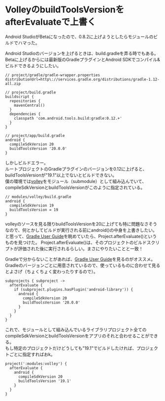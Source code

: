 # VolleyのbuildToolsVersionをafterEvaluateで上書く

Android StudioがBetaになったので、0.8.2に上げようとしたらモジュールのビルドでハマった。

Android Studioのバージョンを上げるときは、build.gradleを弄る時でもある。
Betaに上げるからには最新版のGradleプラグインとAndroid SDKでコンパイル&ビルドできるようにしたい。  

```
// project/gradle/gradle-wrapper.properties
distributionUrl=http\://services.gradle.org/distributions/gradle-1.12-all.zip

// project/build.gradle
buildscript {
  repositories {
    mavenCentral()
  }
  dependencies {
    classpath 'com.android.tools.build:gradle:0.12.+'
  }
}

// project/app/build.gradle
android {
  compileSdkVersion 20
  buildToolsVersion '20.0.0'
}
```

しかしビルドエラー。  
ルートプロジェクトのGradleプラグインのバージョンを0.12に上げると、buildToolsVersionが"19.1"以上でないとビルドできない。  
僕の環境では[volley](https://android.googlesource.com/platform/frameworks/volley/)をモジュール（submodule）として組み込んでいて、compileSdkVersionとbuildToolsVersionがこのように指定されている。

```
// modules/volley/build.gradle
android {
  compileSdkVersion 19
  buildToolsVersion = 19
}
```

volleyのソースを見る限りbuildToolsVersionを20に上げても特に問題なさそうなので、何とかしてビルドが実行される前にandroid()の中身を上書きしたい。  
と思って、[Gradle User Guide](http://www.gradle.org/docs/1.12/userguide/userguide.html)を眺めていたら、Project.afterEvaluate()というものを見つけた。
Project.afterEvaluate()は、そのプロジェクトのビルドスクリプトが評価された後に実行されるらしい。まさにやりたいことと一致！

Gradleで分からないことがあれば、[Gradle User Guide](http://www.gradle.org/docs/1.12/userguide/userguide.html)を見るのがオススメ。
Gradleのバージョンごとに用意されているので、使っているものに合わせて見るとよさげ（ちょくちょく変わったりするので）。

```
subprojects { subproject ->
  afterEvaluate {
    if (subproject.plugins.hasPlugin('android-library')) {
      android {
        compileSdkVersion 20
        buildToolsVersion '20.0.0'
      }
    }
  }
}
```

これで、モジュールとして組み込んでいるライブラリプロジェクト全てのcompileSdkVersionとbuildToolsVersionをアプリのそれと合わせることができる。  
もし特定のプロジェクトだけどうしても"19.1"でビルドしたければ、プロジェクトごとに指定すればおk。

```
project(':modules:volley') {
  afterEvaluate {
    android {
      compileSdkVersion 20
      buildToolsVersion '19.1'
    }
  }
}
```
